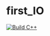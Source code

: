 # first_IO
[![Build C++](https://github.com/mdubiarco/first_IO/actions/workflows/action.yml/badge.svg)](https://github.com/mdubiarco/first_IO/actions/workflows/action.yml)
